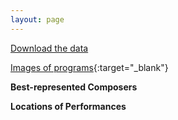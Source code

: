 ```yaml
---
layout: page
---
```


[Download the data]()

[Images of programs](https://drive.google.com/drive/folders/1CDRyUSgqkEEMFgDJ9sp63CyoG2aGTnhF?usp=sharing){:target="_blank"}

**Best-represented Composers**

**Locations of Performances**